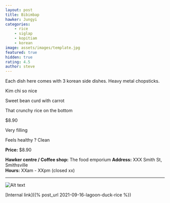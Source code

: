 ```yaml
---
layout: post
title: Bibimbap
hawker: Jungyi
categories: 
    - rice
    - siglap
    - kopitiam
    - korean
image: assets/images/template.jpg
featured: true
hidden: true
rating: 4.5
author: steve
---
```




Each dish here comes with 3 korean side dishes.
Heavy metal chopsticks.

Kim chi so nice

Sweet bean curd with carrot

That crunchy rice on the bottom 


$8.90

Very filling 

Feels healthy ? Clean 


**Price:** $8.90  

**Hawker centre / Coffee shop:** The food emporium
**Address:** XXX Smith St, Smithsville  
**Hours:** XXam - XXpm (closed xx)  

***  

![Alt text](/assets/images/image.jpg "description text")

[Internal link]({% post_url 2021-09-16-lagoon-duck-rice %})